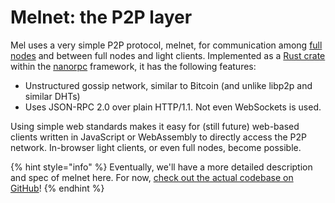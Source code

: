 # Melnet: the P2P layer

Mel uses a very simple P2P protocol, melnet, for communication among [full nodes](network-architecture.md) and between full nodes and light clients. Implemented as a [Rust crate](https://crates.io/crates/melnet2) within the [nanorpc](https://crates.io/crates/nanorpc) framework, it has the following features:

* Unstructured gossip network, similar to Bitcoin (and unlike libp2p and similar DHTs)
* Uses JSON-RPC 2.0 over plain HTTP/1.1. Not even WebSockets is used.

Using simple web standards makes it easy for (still future) web-based clients written in JavaScript or WebAssembly to directly access the P2P network. In-browser light clients, or even full nodes, become possible.

{% hint style="info" %}
Eventually, we'll have a more detailed description and spec of melnet here. For now, [check out the actual codebase on GitHub](https://github.com/mel-project/melnet2)!
{% endhint %}
